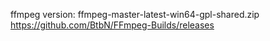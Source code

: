 ffmpeg version: ffmpeg-master-latest-win64-gpl-shared.zip
https://github.com/BtbN/FFmpeg-Builds/releases